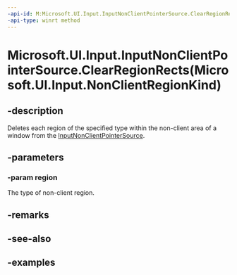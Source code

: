 ```yaml
---
-api-id: M:Microsoft.UI.Input.InputNonClientPointerSource.ClearRegionRects(Microsoft.UI.Input.NonClientRegionKind)
-api-type: winrt method
---
```


# Microsoft.UI.Input.InputNonClientPointerSource.ClearRegionRects(Microsoft.UI.Input.NonClientRegionKind)

<!--
public void ClearRegionRects (Microsoft.UI.Input.NonClientRegionKind region);
-->

## -description

Deletes each region of the specified type within the non-client area of a window from the [InputNonClientPointerSource](inputnonclientpointersource.md).

## -parameters

### -param region

The type of non-client region.

## -remarks

## -see-also

## -examples
